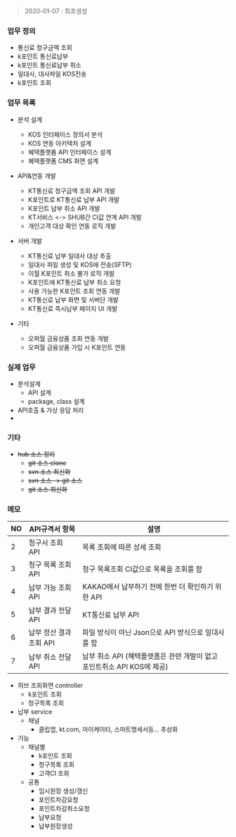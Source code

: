 > 2020-01-07 : 최초생성  

### 업무 정의
- 통신료 청구금액 조회
- k포인트 통신료납부 
- k포인트 통신료납부 취소
- 일대사, 대사파일 KOS전송
- k포인트 조회

### 업무 목록
- 분석 설계
  - KOS 인터페이스 정의서 분석
  - KOS 연동 아키텍처 설계
  - 혜택플랫폼 API 인터페이스 설계
  - 혜택플랫폼 CMS 화면 설계

- API&연동 개발
  - KT통신료 청구금액 조회 API 개발
  - K포인트로 KT통신료 납부 API 개발
  - K포인트 납부 취소 API 개발
  - KT서비스 <-> SHUB간 CI값 연계 API 개발
  - 개인고객 대상 확인 연동 로직 개발

- 서버 개발
  - KT통신료 납부 일대사 대상 추출
  - 일대사 파일 생성 및 KOS에 전송(SFTP)
  - 이월 K포인트 취소 불가 로직 개발
  - K포인트에 KT통신료 납부 취소 요청
  - 사용 가능한 K포인트 조회 연동 개발
  - KT통신료 납부 화면 및 서버단 개발
  - KT통신료 즉시납부 페이지 UI 개발

- 기타
  - 오퍼월 금융상품 조회 연동 개발
  - 오퍼월 금융상품 가입 시 K포인트 연동

### 실제 업무
- 분석설계
  - API 설계
  - package, class 설계
- API호출 & 가상 응답 처리
- 

### 기타
- ~~hub 소스 정리~~
  - ~~git 소스 clone~~
  - ~~svn 소스 최신화~~
  - ~~svn 소스 -> git 소스~~
  - ~~git 소스 최신화~~

### 메모

| NO  | API규격서 항목          | 설명                                    |
|-----|-------------------------|-----------------------------------------|
| 2   | 청구서 조회 API         | 목록 조회에 따른 상세 조회              |
| 3   | 청구 목록 조회 API      | 청구 목록조회 CI값으로 목록을 조회를 함 |
| 4   | 납부 가능 조회 API      | KAKAO에서 납부하기 전에 한번 더 확인하기 위한 API  |
| 5   | 납부 결과 전달 API      | KT통신료 납부 API                                  |
| 6   | 납부 정산 결과 조회 API | 파일 방식이 아닌 Json으로 API 방식으로 일대사를 함 |
| 7   | 납부 취소 전달 API      | 납부 취소 API (혜택플랫폼은 관련 개발이 없고 포인트취소 API KOS에 제공) |

- 허브 조회화면 controller
  - k포인트 조회 
  - 청구목록 조회
- 납부 service
  - 채널
    - 클립앱, kt.com, 마이케이티, 스마트명세서등... 추상화
- 기능
  - 채널별
    - k포인트 조회
    - 청구목록 조회
    - 고객CI 조회
  - 공통
    - 임시원장 생성/갱신
    - 포인트차감요청
    - 포인트차감취소요청
    - 납부요청
    - 납부원장생성


